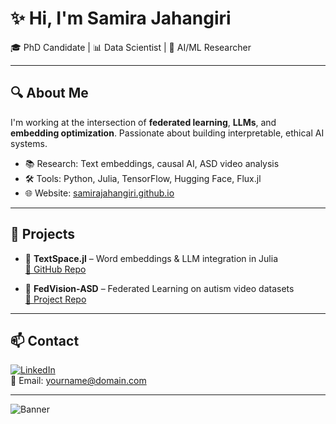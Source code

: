 # ✨ Hi, I'm Samira Jahangiri

🎓 PhD Candidate | 📊 Data Scientist | 🧠 AI/ML Researcher

---

## 🔍 About Me

I'm working at the intersection of **federated learning**, **LLMs**, and **embedding optimization**.
Passionate about building interpretable, ethical AI systems.

- 📚 Research: Text embeddings, causal AI, ASD video analysis
- 🛠️ Tools: Python, Julia, TensorFlow, Hugging Face, Flux.jl
- 🌐 Website: [samirajahangiri.github.io](https://samirajahangiri.github.io)

---

## 🧪 Projects

- 💬 **TextSpace.jl** – Word embeddings & LLM integration in Julia  
  [🔗 GitHub Repo](https://github.com/mantzaris/TextSpace.jl)

- 🧠 **FedVision-ASD** – Federated Learning on autism video datasets  
  [🔗 Project Repo](https://github.com/YOUR-LINK-HERE)

---

## 📫 Contact

[![LinkedIn](https://img.shields.io/badge/LinkedIn-blue?logo=linkedin)](https://linkedin.com/in/YOUR-LINK)  
📧 Email: yourname@domain.com

---

![Banner](https://your-image-url.com/banner.gif)
